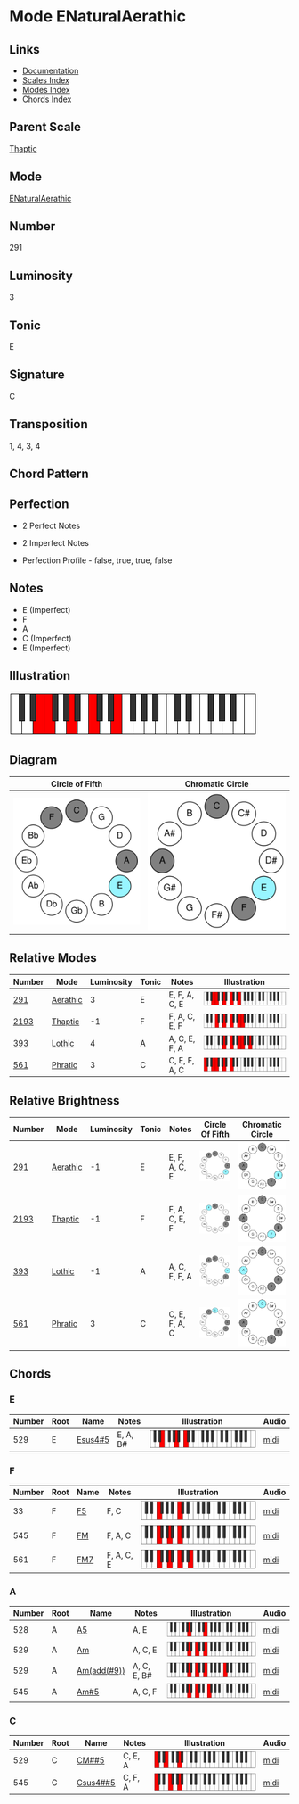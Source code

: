 # Mode ENaturalAerathic

## Links

- [Documentation](README.md)
- [Scales Index](Scales.md)
- [Modes Index](Modes.md)
- [Chords Index](Chords.md)

## Parent Scale

[Thaptic](ScaleThaptic.md)

## Mode

[ENaturalAerathic](ModeENaturalAerathic.md)

## Number

291

## Luminosity

3

## Tonic

E

## Signature

C

## Transposition

1, 4, 3, 4

## Chord Pattern



## Perfection

 - 2 Perfect Notes

 - 2 Imperfect Notes

 - Perfection Profile - false, true, true, false

## Notes

- E (Imperfect)
- F
- A
- C (Imperfect)
- E (Imperfect)

## Illustration

![ENaturalAerathic](ModeENaturalAerathic.png)

## Diagram

| Circle of Fifth | Chromatic Circle |
|-----------------|------------------|
| ![ENaturalAerathic](CircleOfFifthModeENaturalAerathic.svg) | ![ENaturalAerathic](ChromaticCircleModeENaturalAerathic.svg) |
## Relative Modes

| Number | Mode | Luminosity | Tonic | Notes | Illustration |
|--------|------|------------|-------|-------|--------------|
| [291](https://ianring.com/musictheory/scales/291) | [Aerathic](ModeAerathic.md) | 3 | E | E, F, A, C, E | ![ENaturalAerathic](ModeENaturalAerathic.png) |
| [2193](https://ianring.com/musictheory/scales/2193) | [Thaptic](ModeThaptic.md) | -1 | F | F, A, C, E, F | ![FNaturalThaptic](ModeFNaturalThaptic.png) |
| [393](https://ianring.com/musictheory/scales/393) | [Lothic](ModeLothic.md) | 4 | A | A, C, E, F, A | ![ANaturalLothic](ModeANaturalLothic.png) |
| [561](https://ianring.com/musictheory/scales/561) | [Phratic](ModePhratic.md) | 3 | C | C, E, F, A, C | ![CNaturalPhratic](ModeCNaturalPhratic.png) |
## Relative Brightness

| Number | Mode | Luminosity | Tonic | Notes | Circle Of Fifth | Chromatic Circle |
|--------|------|------------|-------|-------|-----------------|------------------|
| [291](https://ianring.com/musictheory/scales/291) | [Aerathic](ModeAerathic.md) | -1 | E | E, F, A, C, E | ![ENaturalAerathic](CircleOfFifthModeENaturalAerathic.svg) | ![ENaturalAerathic](ChromaticCircleModeENaturalAerathic.svg) |
| [2193](https://ianring.com/musictheory/scales/2193) | [Thaptic](ModeThaptic.md) | -1 | F | F, A, C, E, F | ![FNaturalThaptic](CircleOfFifthModeFNaturalThaptic.svg) | ![FNaturalThaptic](ChromaticCircleModeFNaturalThaptic.svg) |
| [393](https://ianring.com/musictheory/scales/393) | [Lothic](ModeLothic.md) | -1 | A | A, C, E, F, A | ![ANaturalLothic](CircleOfFifthModeANaturalLothic.svg) | ![ANaturalLothic](ChromaticCircleModeANaturalLothic.svg) |
| [561](https://ianring.com/musictheory/scales/561) | [Phratic](ModePhratic.md) | 3 | C | C, E, F, A, C | ![CNaturalPhratic](CircleOfFifthModeCNaturalPhratic.svg) | ![CNaturalPhratic](ChromaticCircleModeCNaturalPhratic.svg) |

## Chords

### E

| Number | Root | Name | Notes | Illustration | Audio |
|--------|------|------|-------|--------------|-------|
| 529 | E | [Esus4#5](ChordENaturalSuspendedFourthSharpFifth.md) | E, A, B# | ![Esus4#5](ChordENaturalSuspendedFourthSharpFifthRootPosition.png) | [midi](ChordENaturalSuspendedFourthSharpFifthRootPosition.mid) |

### F

| Number | Root | Name | Notes | Illustration | Audio |
|--------|------|------|-------|--------------|-------|
| 33 | F | [F5](ChordFNaturalPowerChord.md) | F, C | ![F5](ChordFNaturalPowerChordRootPosition.png) | [midi](ChordFNaturalPowerChordRootPosition.mid) |
| 545 | F | [FM](ChordFNaturalMajor.md) | F, A, C | ![FM](ChordFNaturalMajorRootPosition.png) | [midi](ChordFNaturalMajorRootPosition.mid) |
| 561 | F | [FM7](ChordFNaturalMajorSeventh.md) | F, A, C, E | ![FM7](ChordFNaturalMajorSeventhRootPosition.png) | [midi](ChordFNaturalMajorSeventhRootPosition.mid) |

### A

| Number | Root | Name | Notes | Illustration | Audio |
|--------|------|------|-------|--------------|-------|
| 528 | A | [A5](ChordANaturalPowerChord.md) | A, E | ![A5](ChordANaturalPowerChordRootPosition.png) | [midi](ChordANaturalPowerChordRootPosition.mid) |
| 529 | A | [Am](ChordANaturalMinor.md) | A, C, E | ![Am](ChordANaturalMinorRootPosition.png) | [midi](ChordANaturalMinorRootPosition.mid) |
| 529 | A | [Am(add(#9))](ChordANaturalMinorAddSharpNinth.md) | A, C, E, B# | ![Am(add(#9))](ChordANaturalMinorAddSharpNinthRootPosition.png) | [midi](ChordANaturalMinorAddSharpNinthRootPosition.mid) |
| 545 | A | [Am#5](ChordANaturalMinorSharpFifth.md) | A, C, F | ![Am#5](ChordANaturalMinorSharpFifthRootPosition.png) | [midi](ChordANaturalMinorSharpFifthRootPosition.mid) |

### C

| Number | Root | Name | Notes | Illustration | Audio |
|--------|------|------|-------|--------------|-------|
| 529 | C | [CM##5](ChordCNaturalMajorDoubleSharpFifth.md) | C, E, A | ![CM##5](ChordCNaturalMajorDoubleSharpFifthRootPosition.png) | [midi](ChordCNaturalMajorDoubleSharpFifthRootPosition.mid) |
| 545 | C | [Csus4##5](ChordCNaturalSuspendedFourthDoubleSharpFifth.md) | C, F, A | ![Csus4##5](ChordCNaturalSuspendedFourthDoubleSharpFifthRootPosition.png) | [midi](ChordCNaturalSuspendedFourthDoubleSharpFifthRootPosition.mid) |

